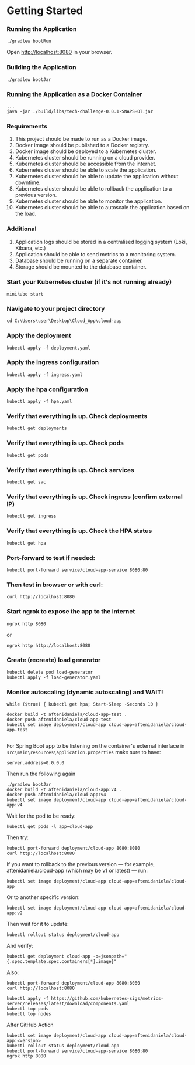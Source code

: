# Getting Started

### Running the Application

```
./gradlew bootRun
```

Open [http://localhost:8080](http://localhost:8080) in your browser.

### Building the Application

```
./gradlew bootJar
```

### Running the Application as a Docker Container

```
...
java -jar ./build/libs/tech-challenge-0.0.1-SNAPSHOT.jar
```

### Requirements

1. This project should be made to run as a Docker image.
2. Docker image should be published to a Docker registry.
3. Docker image should be deployed to a Kubernetes cluster.
4. Kubernetes cluster should be running on a cloud provider.
5. Kubernetes cluster should be accessible from the internet.
6. Kubernetes cluster should be able to scale the application.
7. Kubernetes cluster should be able to update the application without downtime.
8. Kubernetes cluster should be able to rollback the application to a previous version.
9. Kubernetes cluster should be able to monitor the application.
10. Kubernetes cluster should be able to autoscale the application based on the load.

### Additional
1. Application logs should be stored in a centralised logging system (Loki, Kibana, etc.)
2. Application should be able to send metrics to a monitoring system.
3. Database should be running on a separate container.
4. Storage should be mounted to the database container.


### Start your Kubernetes cluster (if it's not running already)

```
minikube start
```
### Navigate to your project directory

```
cd C:\Users\user\Desktop\Cloud_App\cloud-app
```

### Apply the deployment

```
kubectl apply -f deployment.yaml
```

### Apply the ingress configuration

```
kubectl apply -f ingress.yaml
```

### Apply the hpa configuration

```
kubectl apply -f hpa.yaml
```



### Verify that everything is up. Check deployments

```
kubectl get deployments
```

### Verify that everything is up. Check pods

```
kubectl get pods
```

### Verify that everything is up. Check services

```
kubectl get svc
```

### Verify that everything is up. Check ingress (confirm external IP)

```
kubectl get ingress
```

### Verify that everything is up. Check the HPA status

```
kubectl get hpa
```


### Port-forward to test if needed:

```
kubectl port-forward service/cloud-app-service 8080:80
```

### Then test in browser or with curl:

```
curl http://localhost:8080
```

### Start ngrok to expose the app to the internet
```
ngrok http 8080
```

or 

```
ngrok http http://localhost:8080
```


### Create (recreate) load generator
```
kubectl delete pod load-generator
kubectl apply -f load-generator.yaml
```

### Monitor autoscaling (dynamic autoscaling) and WAIT!

```
while ($true) { kubectl get hpa; Start-Sleep -Seconds 10 }
```

```
docker build -t aftenidaniela/cloud-app-test .
docker push aftenidaniela/cloud-app-test
kubectl set image deployment/cloud-app cloud-app=aftenidaniela/cloud-app-test


```

For Spring Boot app to be listening on the container's external interface in ```src\main\resources\application.properties``` make sure to have:

```
server.address=0.0.0.0
```

Then run the following again

```
./gradlew bootJar
docker build -t aftenidaniela/cloud-app:v4 .
docker push aftenidaniela/cloud-app:v4
kubectl set image deployment/cloud-app cloud-app=aftenidaniela/cloud-app:v4
```

Wait for the pod to be ready:

```
kubectl get pods -l app=cloud-app
```

Then try:

```
kubectl port-forward deployment/cloud-app 8080:8080
curl http://localhost:8080
```


If you want to rollback to the previous version — for example, aftenidaniela/cloud-app (which may be v1 or latest) — run:

```
kubectl set image deployment/cloud-app cloud-app=aftenidaniela/cloud-app
```

Or to another specific version:

```
kubectl set image deployment/cloud-app cloud-app=aftenidaniela/cloud-app:v2
```

Then wait for it to update:
```
kubectl rollout status deployment/cloud-app
```

And verify:
```
kubectl get deployment cloud-app -o=jsonpath="{.spec.template.spec.containers[*].image}"
```

Also:
```
kubectl port-forward deployment/cloud-app 8080:8080
curl http://localhost:8080
```


```
kubectl apply -f https://github.com/kubernetes-sigs/metrics-server/releases/latest/download/components.yaml
kubectl top pods
kubectl top nodes
```




After GitHub Action

```
kubectl set image deployment/cloud-app cloud-app=aftenidaniela/cloud-app:<version>
kubectl rollout status deployment/cloud-app
kubectl port-forward service/cloud-app-service 8080:80
ngrok http 8080
```